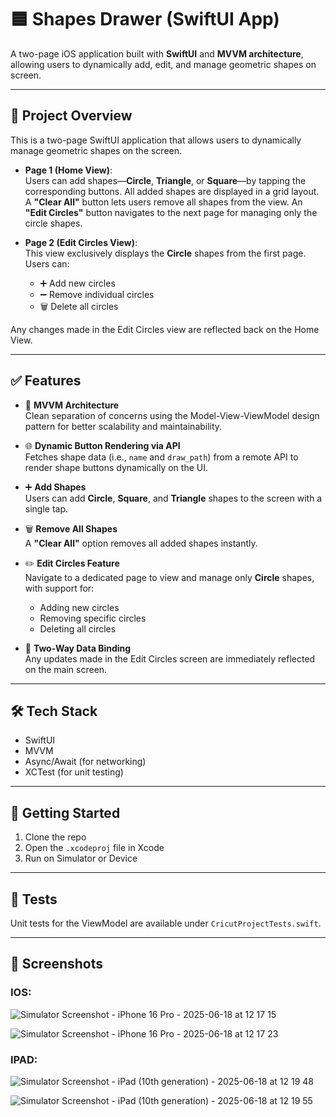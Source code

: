 # 🟦 Shapes Drawer (SwiftUI App)

A two-page iOS application built with **SwiftUI** and **MVVM architecture**, allowing users to dynamically add, edit, and manage geometric shapes on screen.

---

## 📱 Project Overview

This is a two-page SwiftUI application that allows users to dynamically manage geometric shapes on the screen.

- **Page 1 (Home View)**:  
  Users can add shapes—**Circle**, **Triangle**, or **Square**—by tapping the corresponding buttons. All added shapes are displayed in a grid layout. A **"Clear All"** button lets users remove all shapes from the view. An **"Edit Circles"** button navigates to the next page for managing only the circle shapes.

- **Page 2 (Edit Circles View)**:  
  This view exclusively displays the **Circle** shapes from the first page. Users can:
  - ➕ Add new circles
  - ➖ Remove individual circles
  - 🗑️ Delete all circles

Any changes made in the Edit Circles view are reflected back on the Home View.

---

## ✅ Features

- 🧱 **MVVM Architecture**  
  Clean separation of concerns using the Model-View-ViewModel design pattern for better scalability and maintainability.

- 🌐 **Dynamic Button Rendering via API**  
  Fetches shape data (i.e., `name` and `draw_path`) from a remote API to render shape buttons dynamically on the UI.

- ➕ **Add Shapes**  
  Users can add **Circle**, **Square**, and **Triangle** shapes to the screen with a single tap.

- 🗑️ **Remove All Shapes**  
  A **"Clear All"** option removes all added shapes instantly.

- ✏️ **Edit Circles Feature**  
  Navigate to a dedicated page to view and manage only **Circle** shapes, with support for:

  - Adding new circles
  - Removing specific circles
  - Deleting all circles

- 🔄 **Two-Way Data Binding**  
  Any updates made in the Edit Circles screen are immediately reflected on the main screen.

---

## 🛠️ Tech Stack

- SwiftUI
- MVVM
- Async/Await (for networking)
- XCTest (for unit testing)

---

## 🚀 Getting Started

1. Clone the repo
2. Open the `.xcodeproj` file in Xcode
3. Run on Simulator or Device

---

## 🧪 Tests

Unit tests for the ViewModel are available under `CricutProjectTests.swift`.

---

## 📸 Screenshots

### IOS:

![Simulator Screenshot - iPhone 16 Pro - 2025-06-18 at 12 17 15](https://github.com/user-attachments/assets/b27f921f-b3c5-47f9-9646-eaa7b68c23c1)

![Simulator Screenshot - iPhone 16 Pro - 2025-06-18 at 12 17 23](https://github.com/user-attachments/assets/d781b3c3-27f3-4463-9c68-12ccba9ffba2)


### IPAD:

![Simulator Screenshot - iPad (10th generation) - 2025-06-18 at 12 19 48](https://github.com/user-attachments/assets/fbe8d2d6-67eb-44ee-9c88-7f5b1aaf69f2)

![Simulator Screenshot - iPad (10th generation) - 2025-06-18 at 12 19 55](https://github.com/user-attachments/assets/35cb3654-b237-400e-867f-7bf56df37184)
